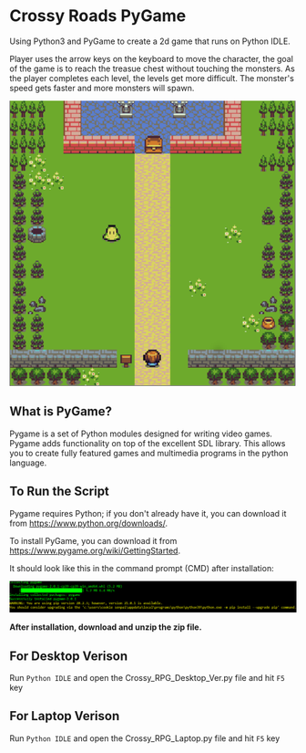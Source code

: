 # Crossy Roads PyGame
Using Python3 and PyGame to create a 2d game that runs on Python IDLE.

Player uses the arrow keys on the keyboard to move the character, the goal of the game is to reach the treasue chest without touching the monsters. As the player completes each level, the levels get more difficult. The monster's speed gets faster and more monsters will spawn.

![Gameplay Picture](https://github.com/twlai251/CrossyRoads_PyGame/blob/master/Crossy_Gameplay.PNG)

## What is PyGame?

Pygame is a set of Python modules designed for writing video games. Pygame adds functionality on top of the excellent SDL library. This allows you to create fully featured games and multimedia programs in the python language.



## To Run the Script

Pygame requires Python; if you don't already have it, you can download it from https://www.python.org/downloads/.

To install PyGame, you can download it from https://www.pygame.org/wiki/GettingStarted.

It should look like this in the command prompt (CMD) after installation:

![alt text](https://github.com/twlai251/CrossyRoads_PyGame/blob/master/PyGameInstall.PNG)
 
 
 **After installation, download and unzip the zip file.**

 
## For Desktop Verison 
Run `Python IDLE` and open the Crossy_RPG_Desktop_Ver.py file and hit `F5` key


## For Laptop Verison 
Run `Python IDLE` and open the Crossy_RPG_Laptop.py file and hit `F5` key


